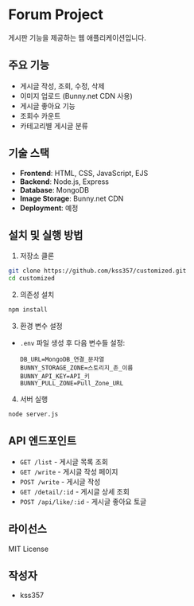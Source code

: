 # Forum Project

게시판 기능을 제공하는 웹 애플리케이션입니다.

## 주요 기능

- 게시글 작성, 조회, 수정, 삭제
- 이미지 업로드 (Bunny.net CDN 사용)
- 게시글 좋아요 기능
- 조회수 카운트
- 카테고리별 게시글 분류

## 기술 스택

- **Frontend**: HTML, CSS, JavaScript, EJS
- **Backend**: Node.js, Express
- **Database**: MongoDB
- **Image Storage**: Bunny.net CDN
- **Deployment**: 예정

## 설치 및 실행 방법

1. 저장소 클론
```bash
git clone https://github.com/kss357/customized.git
cd customized
```

2. 의존성 설치
```bash
npm install
```

3. 환경 변수 설정
- `.env` 파일 생성 후 다음 변수들 설정:
  ```
  DB_URL=MongoDB_연결_문자열
  BUNNY_STORAGE_ZONE=스토리지_존_이름
  BUNNY_API_KEY=API_키
  BUNNY_PULL_ZONE=Pull_Zone_URL
  ```

4. 서버 실행
```bash
node server.js
```

## API 엔드포인트

- `GET /list` - 게시글 목록 조회
- `GET /write` - 게시글 작성 페이지
- `POST /write` - 게시글 작성
- `GET /detail/:id` - 게시글 상세 조회
- `POST /api/like/:id` - 게시글 좋아요 토글

## 라이선스

MIT License

## 작성자

- kss357 